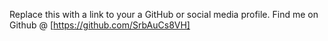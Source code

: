 Replace this with a link to your a GitHub or social media profile.
Find me on Github @ [https://github.com/SrbAuCs8VH]
